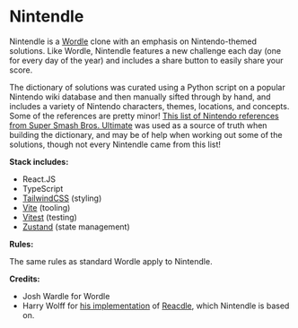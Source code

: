 # Nintendle

<p>Nintendle is a <a href='https://www.nytimes.com/games/wordle/index.html' target='_blank'>Wordle</a> clone with an emphasis on Nintendo-themed solutions. Like Wordle, Nintendle features a new challenge each day (one for every day of the year) and includes a share button to easily share your score.</p>

<p>The dictionary of solutions was curated using a Python script on a popular Nintendo wiki database and then manually sifted through by hand, and includes a variety of Nintendo characters, themes, locations, and concepts. Some of the references are pretty minor! <a href='https://www.ssbwiki.com/List_of_spirits_(complete_list)' target='_blank'>This list of Nintendo references from Super Smash Bros. Ultimate</a> was used as a source of truth when building the dictionary, and may be of help when working out some of the solutions, though not every Nintendle came from this list!</p>

<p><strong>Stack includes:</strong></p>
<ul>
  <li>React.JS</li>
  <li>TypeScript</li>
  <li><a href="https://tailwindcss.com/" target="_blank">TailwindCSS</a> (styling)</li>
  <li><a href="https://vitejs.dev/" target="_blank">Vite</a> (tooling)</li>
  <li><a href="https://vitest.dev/" target="_blank">Vitest</a> (testing)</li>
  <li><a href="https://tailwindcss.com/" target="_blank">Zustand</a> (state management)</li>
</ul>

<p><strong>Rules:</strong></p>
<p>The same rules as standard Wordle apply to Nintendle.</p>

<p><strong>Credits:</strong></p>
<ul>
  <li>Josh Wardle for Wordle</li>
  <li>Harry Wolff for <a href='https://github.com/hswolff/reacdle' target='_blank'>his implementation</a> of <a href='https://hswolff.github.io/reacdle/' target='_blank'>Reacdle</a>, which Nintendle is based on.</li>
</ul>
